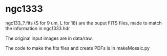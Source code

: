 # ngc1333

ngc133_?.fits (S for 9 um, L for 18) are the ouput FITS files, made to match the information in ngc1333.hdr

The original input images are in data/raw.

The code to make the fits files and create PDFs is in makeMosaic.py

